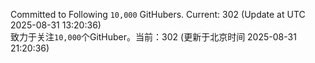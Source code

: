 Committed to Following `10,000` GitHubers. Current: <!-- FOLLOWING_COUNT -->302<!-- FOLLOWING_COUNT --> (Update at UTC <!-- LAST_UPDATED -->2025-08-31 13:20:36<!-- LAST_UPDATED -->)<br>
致力于关注`10,000`个GitHuber。当前：<!-- FOLLOWING_COUNT -->302<!-- FOLLOWING_COUNT --> (更新于北京时间 <!-- LAST_UPDATED_CST -->2025-08-31 21:20:36<!-- LAST_UPDATED_CST -->)
